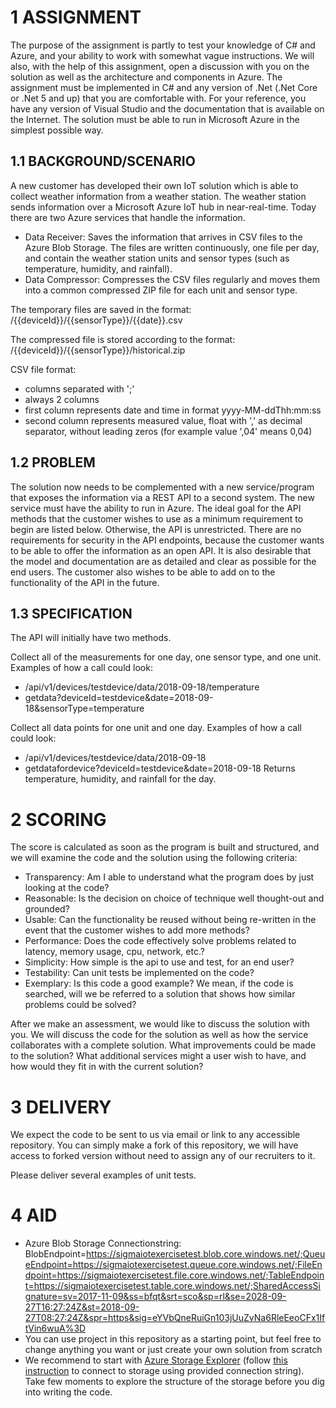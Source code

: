 # 1 ASSIGNMENT
The purpose of the assignment is partly to test your knowledge of C# and Azure, and your ability to work with somewhat vague instructions. We will also, with the help of this assignment, open a discussion with you on the solution as well as the architecture and components in Azure.
The assignment must be implemented in C# and any version of .Net (.Net Core or .Net 5 and up) that you are comfortable with. For your reference, you have any version of Visual Studio and the documentation that is available on the Internet. The solution must be able to run in Microsoft Azure in the simplest possible way.

## 1.1 BACKGROUND/SCENARIO

A new customer has developed their own IoT solution which is able to collect weather information from a weather station. The weather station sends information over a Microsoft Azure IoT hub in near-real-time. Today there are two Azure services that handle the information.
- Data Receiver: Saves the information that arrives in CSV files to the Azure Blob Storage. The files are written continuously, one file per day, and contain the weather station units and sensor types (such as temperature, humidity, and rainfall).
- Data Compressor: Compresses the CSV files regularly and moves them into a common compressed ZIP file for each unit and sensor type.

The temporary files are saved in the format: /{{deviceId}}/{{sensorType}}/{{date}}.csv

The compressed file is stored according to the format: /{{deviceId}}/{{sensorType}}/historical.zip

CSV file format: 
- columns separated with ';'
- always 2 columns
- first column represents date and time in format yyyy-MM-ddThh:mm:ss
- second column represents measured value, float with ',' as decimal separator, without leading zeros (for example value ',04' means 0,04)

## 1.2 PROBLEM

The solution now needs to be complemented with a new service/program that exposes the information via a REST API to a second system. The new service must have the ability to run in Azure. The ideal goal for the API methods that the customer wishes to use as a minimum requirement to begin are listed below. Otherwise, the API is unrestricted. 
There are no requirements for security in the API endpoints, because the customer wants to be able to offer the information as an open API. It is also desirable that the model and documentation are as detailed and clear as possible for the end users. The customer also wishes to be able to add on to the functionality of the API in the future. 

## 1.3 SPECIFICATION

The API will initially have two methods.

Collect all of the measurements for one day, one sensor type, and one unit.
Examples of how a call could look:
- /api/v1/devices/testdevice/data/2018-09-18/temperature
- getdata?deviceId=testdevice&date=2018-09-18&sensorType=temperature

Collect all data points for one unit and one day.
Examples of how a call could look:
- /api/v1/devices/testdevice/data/2018-09-18
- getdatafordevice?deviceId=testdevice&date=2018-09-18
Returns temperature, humidity, and rainfall for the day.

# 2 SCORING

The score is calculated as soon as the program is built and structured, and we will examine the code and the solution using the following criteria:
- Transparency: Am I able to understand what the program does by just looking at the code?
- Reasonable: Is the decision on choice of technique well thought-out and grounded?
- Usable: Can the functionality be reused without being re-written in the event that the customer wishes to add more methods?  
- Performance: Does the code effectively solve problems related to latency, memory usage, cpu, network, etc.? 
- Simplicity: How simple is the api to use and test, for an end user? 
- Testability: Can unit tests be implemented on the code?
- Exemplary: Is this code a good example? We mean, if the code is searched, will we be referred to a solution that shows how similar problems could be solved?  

After we make an assessment, we would like to discuss the solution with you. We will discuss the code for the solution as well as how the service collaborates with a complete solution. What improvements could be made to the solution? What additional services might a user wish to have, and how would they fit in with the current solution?

# 3 DELIVERY

We expect the code to be sent to us via email or link to any accessible repository. You can simply make a fork of this repository, we will have access to forked version without need to assign any of our recruiters to it.

Please deliver several examples of unit tests. 

# 4 AID

- Azure Blob Storage Connectionstring: BlobEndpoint=https://sigmaiotexercisetest.blob.core.windows.net/;QueueEndpoint=https://sigmaiotexercisetest.queue.core.windows.net/;FileEndpoint=https://sigmaiotexercisetest.file.core.windows.net/;TableEndpoint=https://sigmaiotexercisetest.table.core.windows.net/;SharedAccessSignature=sv=2017-11-09&ss=bfqt&srt=sco&sp=rl&se=2028-09-27T16:27:24Z&st=2018-09-27T08:27:24Z&spr=https&sig=eYVbQneRuiGn103jUuZvNa6RleEeoCFx1IftVin6wuA%3D
- You can use project in this repository as a starting point, but feel free to change anything you want or just create your own solution from scratch
- We recommend to start with [Azure Storage Explorer](https://azure.microsoft.com/en-us/features/storage-explorer/#overview) (follow [this instruction](https://docs.microsoft.com/en-us/azure/vs-azure-tools-storage-manage-with-storage-explorer?tabs=windows#shared-access-signature-sas-connection-string) to connect to storage using provided connection string). Take few moments to explore the structure of the storage before you dig into writing the code.
